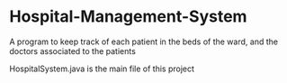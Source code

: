 # Hospital-Management-System
A program to keep track of each patient in the beds of the ward, and the doctors associated to the patients

HospitalSystem.java is the main file of this project
